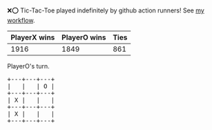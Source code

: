 :x::o: Tic-Tac-Toe played indefinitely by github action runners! See [my workflow](.github/workflows/play.yaml).

|PlayerX wins|PlayerO wins|Ties|
|-|-|-|
|1916|1849|861|

PlayerO's turn.

<pre>
+---+---+---+
|   |   | O |
+---+---+---+
| X |   |   |
+---+---+---+
| X |   |   |
+---+---+---+
</pre>